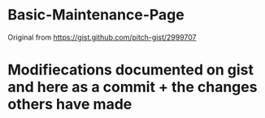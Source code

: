 # Basic-Maintenance-Page
Original from https://gist.github.com/pitch-gist/2999707

# Modifiecations documented on gist and here as a commit + the changes others have made
